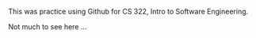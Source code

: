 This was practice using Github for CS 322, Intro to Software Engineering.

Not much to see here ...

